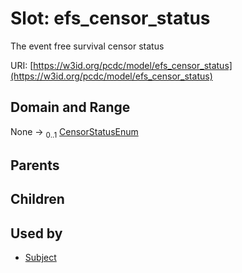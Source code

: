 
# Slot: efs_censor_status


The event free survival censor status

URI: [https://w3id.org/pcdc/model/efs_censor_status](https://w3id.org/pcdc/model/efs_censor_status)


## Domain and Range

None &#8594;  <sub>0..1</sub> [CensorStatusEnum](CensorStatusEnum.md)

## Parents


## Children


## Used by

 * [Subject](Subject.md)
